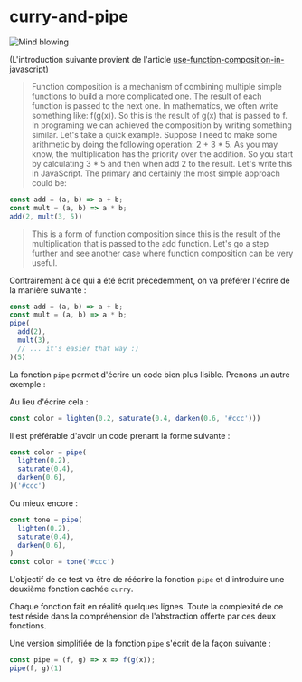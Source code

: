 # curry-and-pipe

![Mind blowing](https://i.giphy.com/media/xT0xeJpnrWC4XWblEk/giphy.webp)

(L'introduction suivante provient de l'article [use-function-composition-in-javascript](https://www.codementor.io/michelre/use-function-composition-in-javascript-gkmxos5mj))

> Function composition is a mechanism of combining multiple simple functions to build a more complicated one. The result of each function is passed to the next one. In mathematics, we often write something like: f(g(x)). So this is the result of g(x) that is passed to f. In programing we can achieved the composition by writing something similar. Let's take a quick example. Suppose I need to make some arithmetic by doing the following operation: 2 + 3 * 5. As you may know, the multiplication has the priority over the addition. So you start by calculating 3 * 5 and then when add 2 to the result. Let's write this in JavaScript. The primary and certainly the most simple approach could be:

```js
const add = (a, b) => a + b;
const mult = (a, b) => a * b;
add(2, mult(3, 5))
```

> This is a form of function composition since this is the result of the multiplication that is passed to the add function. Let's go a step further and see another case where function composition can be very useful.

Contrairement à ce qui a été écrit précédemment, on va préférer l'écrire de la manière suivante :

```js
const add = (a, b) => a + b;
const mult = (a, b) => a * b;
pipe(
  add(2),
  mult(3),
  // ... it's easier that way :)
)(5)
```

La fonction `pipe` permet d'écrire un code bien plus lisible. Prenons un autre exemple :

Au lieu d'écrire cela :

```js
const color = lighten(0.2, saturate(0.4, darken(0.6, '#ccc')))
```

Il est préférable d'avoir un code prenant la forme suivante :

```js
const color = pipe(
  lighten(0.2),
  saturate(0.4),
  darken(0.6),
)('#ccc')
```

Ou mieux encore :

```js
const tone = pipe(
  lighten(0.2),
  saturate(0.4),
  darken(0.6),
)
const color = tone('#ccc')
```

L'objectif de ce test va être de réécrire la fonction `pipe` et d'introduire une deuxième fonction cachée `curry`.

Chaque fonction fait en réalité quelques lignes. Toute la complexité de ce test réside dans la compréhension de l'abstraction offerte par ces deux fonctions.

Une version simplifiée de la fonction `pipe` s'écrit de la façon suivante :
```js
const pipe = (f, g) => x => f(g(x));
pipe(f, g)(1)
```
